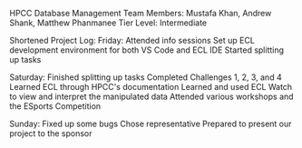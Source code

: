 HPCC Database Management
Team Members: Mustafa Khan, Andrew Shank, Matthew Phanmanee
Tier Level: Intermediate

Shortened Project Log:
Friday:
    Attended info sessions
    Set up ECL development environment for both VS Code and ECL IDE
    Started splitting up tasks

Saturday:
    Finished splitting up tasks
    Completed Challenges 1, 2, 3, and 4
    Learned ECL through HPCC's documentation
    Learned and used ECL Watch to view and interpret the manipulated data
    Attended various workshops and the ESports Competition

Sunday: 
    Fixed up some bugs
    Chose representative
    Prepared to present our project to the sponsor


